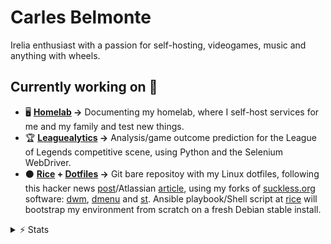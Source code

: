 <!--
**crlxs/crlxs** is a ✨ _special_ ✨ repository because its `README.md` (this file) appears on your GitHub profile.

Here are some ideas to get you started:

- 🔭 I’m currently working on ...
- 🌱 I’m currently learning ...
- 👯 I’m looking to collaborate on ...
- 🤔 I’m looking for help with ...
- 💬 Ask me about ...
- 📫 How to reach me: ...
- 😄 Pronouns: ...
- ⚡ Fun fact: ...
-->
# Carles Belmonte
Irelia enthusiast with a passion for self-hosting, videogames, music and anything with wheels.

## Currently working on 💾
- 🖥 **[Homelab](https://github.com/crlxs/homelab) →** Documenting my homelab, where I self-host services for me and my family and test new things.
- 🏆 **[Leaguealytics](https://github.com/crlxs/leaguealytics) →** Analysis/game outcome prediction for the League of Legends competitive scene, using Python and the Selenium WebDriver.
- ⚫ **[Rice](https://github.com/crlxs/rice) + [Dotfiles](https://github.com/crlxs/dotfiles) →** Git bare repositoy with my Linux dotfiles, following this hacker news [post](news.ycombinator.com/item?id=11070797)/Atlassian [article](https://www.atlassian.com/git/tutorials/dotfiles), using my forks of [suckless.org](https://suckless.org/philosophy/) software: [dwm](https://github.com/crlxs/dwm), [dmenu](https://github.com/crlxs/dmenu) and [st](https://github.com/crlxs/st). Ansible playbook/Shell script at [rice](https://github.com/crlxs/rice) will bootstrap my environment from scratch on a fresh Debian stable install.

<details>
    <summary>⚡ Stats</summary>

[![Crlxs Stats](https://github-readme-stats.vercel.app/api?username=crlxs&&show_svgns=true)](https://github.com/crlxs)

[![Crlxs Top Langs](https://github-readme-stats.vercel.app/api/top-langs/?username=crlxs&layout=compact)](https://github.com/crlxs)

</details>
